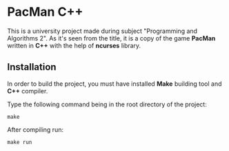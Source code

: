 # PacMan C++

This is a university project made during subject "Programming and Algorithms 2".
As it's seen from the title, it is a copy of the game **PacMan** written in **C++** with the help of **ncurses** library.

## Installation

In order to build the project, you must have installed **Make** building tool and **C++** compiler.

Type the following command being in the root directory of the project:

```
make
```
After compiling run:
```
make run
```